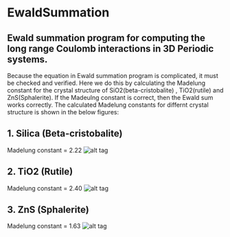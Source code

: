 # EwaldSummation
##  Ewald summation program for computing the long range Coulomb interactions in 3D Periodic systems.  
Because the equation in Ewald summation program is complicated, it must be checked and verified. Here we do this by calculating the Madelung constant for the crystal structure of SiO2(beta-cristobalite)
, TiO2(rutile) and ZnS(Sphalerite). If the Madeulng constant is correct, then the Ewald sum works correctly. The calculated Madelung constants
for differnt crystal structure is shown in the below figures:

## 1. Silica (Beta-cristobalite)
Madelung constant = 2.22
![alt tag](https://raw.githubusercontent.com/NaveenKaliannan/EwaldSummation/master/output/graph/silica.png)

## 2. TiO2 (Rutile)
Madelung constant = 2.40
![alt tag](https://raw.githubusercontent.com/NaveenKaliannan/EwaldSummation/master/output/graph/rutile.png)

## 3. ZnS (Sphalerite)
Madelung constant = 1.63
![alt tag](https://raw.githubusercontent.com/NaveenKaliannan/EwaldSummation/master/output/graph/ZnS.png)
